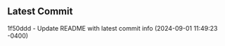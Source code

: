 
## Latest Commit
1f50ddd - Update README with latest commit info (2024-09-01 11:49:23 -0400) <Yunxi-Zhou>
